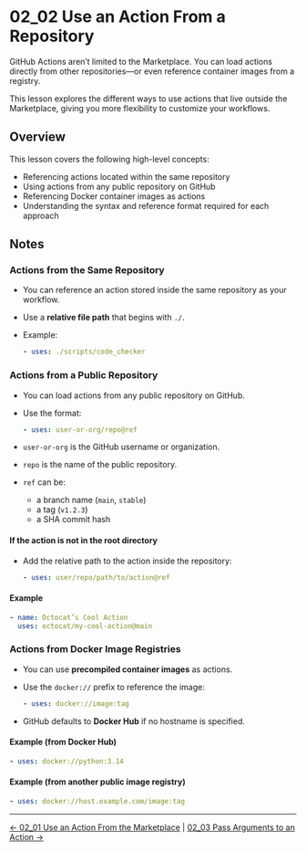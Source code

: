 # 02_02 Use an Action From a Repository

GitHub Actions aren’t limited to the Marketplace. You can load actions directly from other repositories—or even reference container images from a registry.

This lesson explores the different ways to use actions that live outside the Marketplace, giving you more flexibility to customize your workflows.


## Overview

This lesson covers the following high-level concepts:

* Referencing actions located within the same repository
* Using actions from any public repository on GitHub
* Referencing Docker container images as actions
* Understanding the syntax and reference format required for each approach


## Notes

### Actions from the Same Repository

* You can reference an action stored inside the same repository as your workflow.
* Use a **relative file path** that begins with `./`.
* Example:

  ```yaml
  - uses: ./scripts/code_checker
  ```


### Actions from a Public Repository

* You can load actions from any public repository on GitHub.
* Use the format:

  ```yaml
  - uses: user-or-org/repo@ref
  ```

* `user-or-org` is the GitHub username or organization.
* `repo` is the name of the public repository.
* `ref` can be:

  * a branch name (`main`, `stable`)
  * a tag (`v1.2.3`)
  * a SHA commit hash

#### If the action is not in the root directory

* Add the relative path to the action inside the repository:

  ```yaml
  - uses: user/repo/path/to/action@ref
  ```

#### Example

```yaml
- name: Octocat’s Cool Action
  uses: octocat/my-cool-action@main
```


### Actions from Docker Image Registries

* You can use **precompiled container images** as actions.
* Use the `docker://` prefix to reference the image:

  ```yaml
  - uses: docker://image:tag
  ```

* GitHub defaults to **Docker Hub** if no hostname is specified.

#### Example (from Docker Hub)

```yaml
- uses: docker://python:3.14
```

#### Example (from another public image registry)

```yaml
- uses: docker://host.example.com/image:tag
```

<!-- FooterStart -->
---
[← 02_01 Use an Action From the Marketplace](../02_01_use_an_action_from_the_marketplace/README.md) | [02_03 Pass Arguments to an Action →](../02_03_pass_arguments_to_an_action/README.md)
<!-- FooterEnd -->
